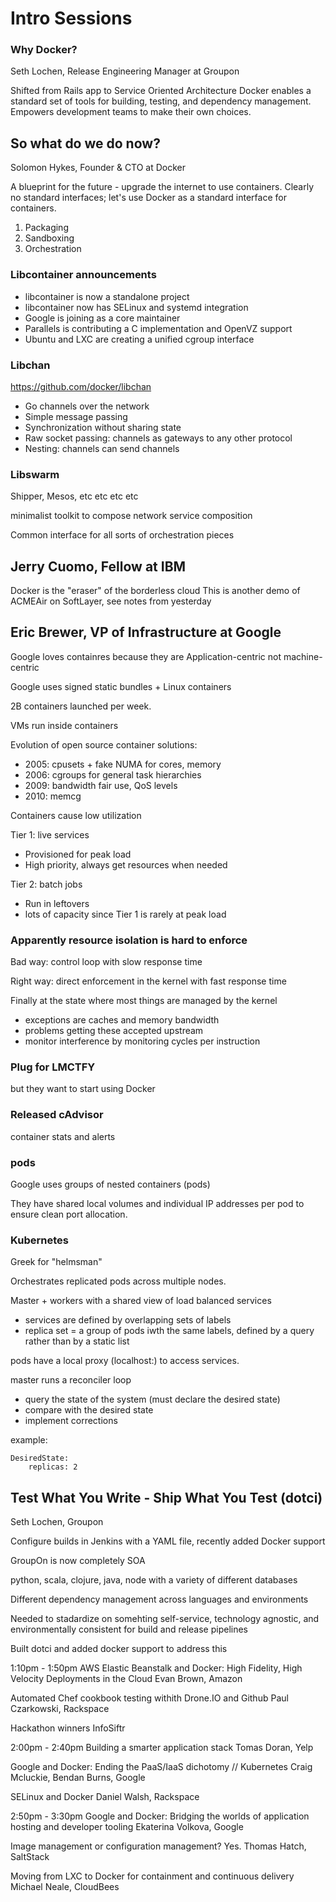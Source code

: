# Intro Sessions

### Why Docker?
Seth Lochen, Release Engineering Manager at Groupon

Shifted from Rails app to Service Oriented Architecture
Docker enables a standard set of tools for building, testing, and 
dependency management.  Empowers development teams to make their own
choices.

## So what do we do now?
Solomon Hykes, Founder & CTO at Docker

A blueprint for the future - upgrade the internet to use containers.
Clearly no standard interfaces; let's use Docker as a standard interface
for containers.

1. Packaging
1. Sandboxing
1. Orchestration

### Libcontainer announcements

* libcontainer is now a standalone project
* libcontainer now has SELinux and systemd integration
* Google is joining as a core maintainer
* Parallels is contributing a C implementation and OpenVZ support
* Ubuntu and LXC are creating a unified cgroup interface

### Libchan

https://github.com/docker/libchan

* Go channels over the network
* Simple message passing
* Synchronization without sharing state
* Raw socket passing: channels as gateways to any other protocol
* Nesting: channels can send channels

### Libswarm

Shipper, Mesos, etc etc etc etc

minimalist toolkit to compose network service composition

Common interface for all sorts of orchestration pieces

## Jerry Cuomo, Fellow at IBM

Docker is the "eraser" of the borderless cloud
This is another demo of ACMEAir on SoftLayer, see notes from yesterday

## Eric Brewer, VP of Infrastructure at Google

Google loves containres because they are Application-centric not
machine-centric

Google uses signed static bundles + Linux containers

2B containers launched per week.

VMs run inside containers

Evolution of open source container solutions:

 * 2005: cpusets + fake NUMA for cores, memory
 * 2006: cgroups for general task hierarchies
 * 2009: bandwidth fair use, QoS levels
 * 2010: memcg

Containers cause low utilization

Tier 1: live services

 * Provisioned for peak load
 * High priority, always get resources when needed

Tier 2: batch jobs

 * Run in leftovers
 * lots of capacity since Tier 1 is rarely at peak load

### Apparently resource isolation is hard to enforce

Bad way: control loop with slow response time

Right way: direct enforcement in the kernel with fast response time

Finally at the state where most things are managed by the kernel

  * exceptions are caches and memory bandwidth
  * problems getting these accepted upstream
  * monitor interference by monitoring cycles per instruction

### Plug for LMCTFY

but they want to start using Docker

### Released cAdvisor

container stats and alerts

### pods

Google uses groups of nested containers (pods)

They have shared local volumes and individual IP addresses per pod to ensure
clean port allocation.

### Kubernetes

Greek for "helmsman"

Orchestrates replicated pods across multiple nodes.

Master + workers with a shared view of load balanced services

* services are defined by overlapping sets of labels
* replica set = a group of pods iwth the same labels, defined by a query
  rather than by a static list

pods have a local proxy (localhost:<port>) to access services.

master runs a reconciler loop

 * query the state of the system (must declare the desired state)
 * compare with the  desired state
 * implement corrections

example:

    DesiredState:
        replicas: 2


## Test What You Write - Ship What You Test (dotci)
Seth Lochen, Groupon

Configure builds in Jenkins with a YAML file, recently added Docker support

GroupOn is now completely SOA

python, scala, clojure, java, node with a variety of different databases

Different dependency management across languages and environments

Needed to stadardize on somehting self-service, technology agnostic,
and environmentally consistent for build and release pipelines

Built dotci and added docker support to address this





1:10pm - 1:50pm
AWS Elastic Beanstalk and Docker: High Fidelity, High Velocity Deployments in the Cloud
Evan Brown, Amazon

Automated Chef cookbook testing withith Drone.IO and Github
Paul Czarkowski, Rackspace

Hackathon winners
InfoSiftr


2:00pm - 2:40pm
Building a smarter application stack
Tomas Doran, Yelp

Google and Docker: Ending the PaaS/IaaS dichotomy // Kubernetes
Craig Mcluckie, Bendan Burns, Google

SELinux and Docker
Daniel Walsh, Rackspace


2:50pm - 3:30pm
Google and Docker: Bridging the worlds of application hosting and developer tooling
Ekaterina Volkova, Google

Image management or configuration management? Yes.
Thomas Hatch, SaltStack

Moving from LXC to Docker for containment and continuous delivery
Michael Neale, CloudBees
